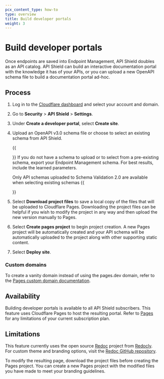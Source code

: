 ```yaml
---
pcx_content_type: how-to
type: overview
title: Build developer portals
weight: 3
---
```


# Build developer portals

Once endpoints are saved into Endpoint Management, API Shield doubles as an API catalog. API Shield can build an interactive documentation portal with the knowledge it has of your APIs, or you can upload a new OpenAPI schema file to build a documentation portal ad-hoc.

## Process

1. Log in to the [Cloudflare dashboard](https://dash.cloudflare.com/) and select your account and domain.
2. Go to **Security** > **API Shield** > **Settings**.
3. Under **Create a developer portal**, select **Create site**.
4. Upload an OpenAPI v3.0 schema file or choose to select an existing schema from API Shield. 

    {{<Aside type="note">}} 
    If you do not have a schema to upload or to select from a pre-existing schema, export your Endpoint Management schema. For best results, include the learned parameters. 

    Only API schemas uploaded to Schema Validation 2.0 are available when selecting existing schemas
    {{</Aside>}}

5. Select **Download project files** to save a local copy of the files that will be uploaded to Cloudflare Pages. Downloading the project files can be helpful if you wish to modify the project in any way and then upload the new version manually to Pages.
6. Select **Create pages project** to begin project creation. A new Pages project will be automatically created and your API schema will be automatically uploaded to the project along with other supporting static content.
7. Select **Deploy site**. 

### Custom domains

To create a vanity domain instead of using the pages.dev domain, refer to the [Pages custom domain documentation](/pages/platform/custom-domains/).

## Availability

Building developer portals is available to all API Shield subscribers. This feature uses Cloudflare Pages to host the resulting portal. Refer to [Pages](/pages/) for any limitations of your current subscription plan.

## Limitations

This feature currently uses the open source [Redoc](https://github.com/Redocly/redoc) project from [Redocly](https://redocly.com/). For custom theme and branding options, visit the [Redoc GitHub repository](https://github.com/Redocly/redoc). 

To modify the resulting page, download the project files before creating the Pages project. You can create a new Pages project with the modified files you have made to meet your branding guidelines.